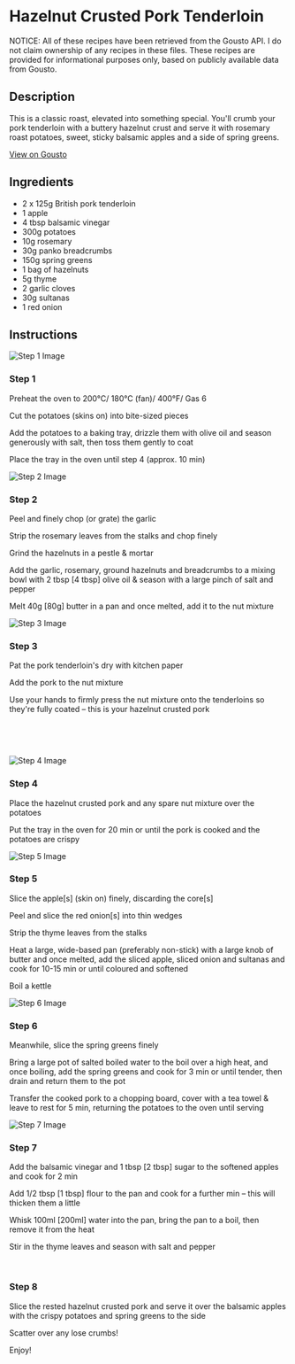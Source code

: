 # Hazelnut Crusted Pork Tenderloin 

NOTICE: All of these recipes have been retrieved from the Gousto API. I do not claim ownership of any recipes in these files. These recipes are provided for informational purposes only, based on publicly available data from Gousto.

## Description

This is a classic roast, elevated into something special. You'll crumb your pork tenderloin with a buttery hazelnut crust and serve it with rosemary roast potatoes, sweet, sticky balsamic apples and a side of spring greens.

[View on Gousto](https://www.gousto.co.uk/recipes/cookbook/hazelnut-crusted-pork-tenderloin)

## Ingredients

- 2 x 125g British pork tenderloin 
- 1 apple 
- 4 tbsp balsamic vinegar 
- 300g potatoes
- 10g rosemary
- 30g panko breadcrumbs
- 150g spring greens
- 1 bag of hazelnuts
- 5g thyme
- 2 garlic cloves
- 30g sultanas
- 1 red onion

## Instructions

![Step 1 Image](https://production-media.gousto.co.uk/cms/recipe-step-image/768.-step-1-x200.jpg)

### Step 1

Preheat the oven to 200&deg;C/ 180&deg;C (fan)/ 400&deg;F/ Gas 6


Cut the&nbsp;potatoes&nbsp;(skins on) into bite-sized pieces&nbsp;


Add the potatoes to a baking tray, drizzle them with olive oil and season generously with salt, then toss them gently to coat&nbsp;


Place the tray in the oven until step 4 (approx. 10 min)

![Step 2 Image](https://production-media.gousto.co.uk/cms/recipe-step-image/768.-step-2-x200.jpg)

### Step 2

Peel and finely chop (or grate) the garlic 


Strip the rosemary leaves from the stalks and chop finely


Grind the hazelnuts&nbsp;in a pestle &amp; mortar&nbsp;


Add the garlic, rosemary, ground hazelnuts and breadcrumbs to a mixing bowl with&nbsp;2 tbsp <span class="text-danger">[4 tbsp]</span>&nbsp;olive oil &amp; season with a large pinch of&nbsp;salt and pepper


Melt 40g <span class="text-danger">[80g]</span>&nbsp;butter in a pan and once melted, add it to the nut mixture&nbsp;

![Step 3 Image](https://production-media.gousto.co.uk/cms/recipe-step-image/768.-step-3-x200.jpg)

### Step 3

Pat the pork tenderloin's dry with kitchen paper


Add the pork to the nut mixture


Use your hands to firmly press the nut mixture onto the tenderloins so they're&nbsp;fully coated &ndash; this is your hazelnut crusted pork&nbsp;


&nbsp;


&nbsp;

![Step 4 Image](https://production-media.gousto.co.uk/cms/recipe-step-image/768.-step-4-x200.jpg)

### Step 4

Place the hazelnut crusted&nbsp;pork&nbsp;and any spare nut&nbsp;mixture&nbsp;over the potatoes


Put the tray in the oven for 20 min or until the pork&nbsp;is cooked and the potatoes are crispy&nbsp;

![Step 5 Image](https://production-media.gousto.co.uk/cms/recipe-step-image/768.-step-5-x200.jpg)

### Step 5

Slice the apple<span class="text-danger">[s]</span> (skin on) finely, discarding the core<span class="text-danger">[s] </span>


Peel and slice the red&nbsp;onion<span class="text-danger">[s]</span> into&nbsp;thin wedges


Strip the thyme leaves from the stalks&nbsp;


Heat a large, wide-based pan (preferably non-stick) with a large knob of butter and once melted, add the sliced&nbsp;apple, sliced&nbsp;onion and sultanas&nbsp;and cook&nbsp;for 10-15 min or until coloured&nbsp;and softened


Boil a&nbsp;kettle&nbsp;

![Step 6 Image](https://production-media.gousto.co.uk/cms/recipe-step-image/768.-step-6-x200.jpg)

### Step 6

Meanwhile, slice the spring greens&nbsp;finely


Bring a large pot of salted boiled water to the boil over a high heat, and once boiling, add the spring greens&nbsp;and cook&nbsp;for 3 min or until tender, then drain and return them to the pot


Transfer the cooked pork to a chopping board, cover with a tea towel &amp; leave to rest for 5 min, returning the potatoes to the oven until serving

![Step 7 Image](https://production-media.gousto.co.uk/cms/recipe-step-image/768.-step-7-x200.jpg)

### Step 7

Add the balsamic vinegar and 1 tbsp <span class="text-danger">[2 tbsp]</span>&nbsp;sugar to the softened apples and cook for 2 min&nbsp;


Add 1/2 tbsp <span class="text-danger">[1 tbsp]</span>&nbsp;flour to the pan and cook for a further min <span class="text-highlight">&ndash;</span> this will thicken them a little&nbsp;


Whisk 100ml <span class="text-danger">[200ml]</span>&nbsp;water into the pan, bring the pan to a boil, then remove it from the heat


Stir in the thyme leaves and season with salt and pepper


&nbsp;

### Step 8

Slice the rested hazelnut crusted pork&nbsp;and serve it over the balsamic apples with the crispy potatoes and spring greens to the side


Scatter over any lose crumbs!


Enjoy!

